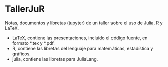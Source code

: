 # TallerJuR
Notas, documentos y libretas (jupyter) de un taller sobre el uso de Julia, R y LaTeX. 

* LaTeX, contiene las presentaciones, incluido el código fuente, en formato *.tex y *.pdf.
* R, contiene las libretas del lenguaje para matemáticas, estadística y gráficos.
* julia, contiene las libretas para JuliaLang.


